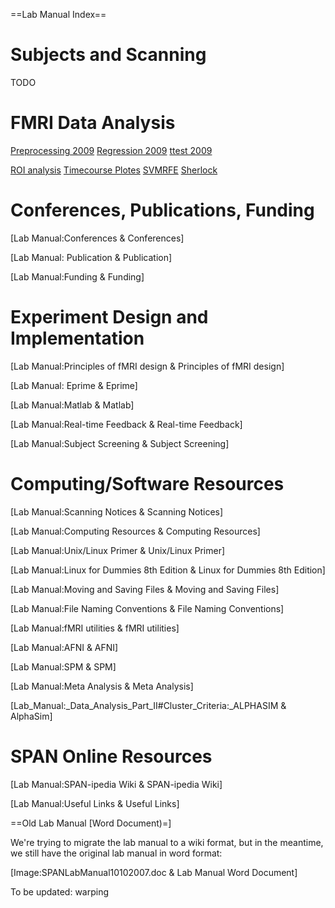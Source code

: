 ==Lab Manual Index==


# Subjects and Scanning
TODO

# FMRI Data Analysis


[Preprocessing 2009](preprocess09.md)
[Regression 2009](regression09.md)
[ttest 2009](ttest09.md)

[ROI analysis](roi_analysis.md)
[Timecourse Plotes](timecourses.md)
[SVMRFE](svm.md)
[Sherlock](sherlock.md)


# Conferences, Publications, Funding

[Lab Manual:Conferences & Conferences]

[Lab Manual: Publication  &  Publication]

[Lab Manual:Funding & Funding]

# Experiment Design and Implementation

[Lab Manual:Principles of fMRI design  &  Principles of fMRI design]

[Lab Manual: Eprime  &  Eprime]

[Lab Manual:Matlab  &  Matlab]

[Lab Manual:Real-time Feedback  &  Real-time Feedback]

[Lab Manual:Subject Screening  &  Subject Screening]

# Computing/Software Resources 

[Lab Manual:Scanning Notices & Scanning Notices]

[Lab Manual:Computing Resources & Computing Resources]

[Lab Manual:Unix/Linux Primer & Unix/Linux Primer]

[Lab Manual:Linux for Dummies 8th Edition &  Linux for Dummies 8th Edition]

[Lab Manual:Moving and Saving Files & Moving and Saving Files]

[Lab Manual:File Naming Conventions & File Naming Conventions]

[Lab Manual:fMRI utilities & fMRI utilities]

[Lab Manual:AFNI & AFNI]

[Lab Manual:SPM & SPM]

[Lab Manual:Meta Analysis & Meta Analysis]

[Lab_Manual:_Data_Analysis_Part_II#Cluster_Criteria:_ALPHASIM & AlphaSim]

# SPAN Online Resources

[Lab Manual:SPAN-ipedia Wiki & SPAN-ipedia Wiki]

[Lab Manual:Useful Links & Useful Links]

==Old Lab Manual [Word Document)=]

We're trying to migrate the lab manual to a wiki format, but in the meantime, we still have the original lab manual in word format:

[Image:SPANLabManual10102007.doc & Lab Manual Word Document]

To be updated: warping
